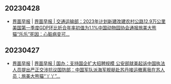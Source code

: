 ## 20230428
- [界面早报](https://www.jiemian.com/lists/280.html) | [界面早报 | 交通运输部：2023年计划新建改建农村公路12.9万公里 美国第一季度GDP环比折合年率初值为1.1%中国动物园协会通报旅美大熊猫“乐乐”死因：心脏病变可...](https://www.jiemian.com/article/9323189.html)

## 20230427
- [界面早报](https://www.jiemian.com/lists/280.html) | [界面早报 | 国办：支持国企扩大招聘规模 公安部就美起诉中国执法人员提出严正交涉抗议国防部：中国军队派海军舰艇赴苏丹接运撤离我在苏人员；旅美大熊猫“丫丫”...](https://www.jiemian.com/article/9315511.html)

